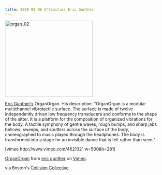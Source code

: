 ```yaml
---
title: 2010 01 06 Affinities Eric Gunther
---
```


<p><a href="http://ablersite.files.wordpress.com/2010/01/organ_021.jpg"><img class="alignnone size-full wp-image-4613" alt="organ_02" src="{{ site.baseurl }}/uploads/organ_021.jpg" width="290" height="252" /></a></p>
<p><a href="http://www.ericgunther.info/">Eric Gunther's</a> OrganOrgan. His description: "OrganOrgan is a modular multichannel vibrotactile surface. The surface is made of twelve independently driven low frequency transducers and conforms to the shape of the sitter. It is a platform for the composition of organized vibrations for the body. A tactile symphony of gentle waves, rough bumps, and sharp jabs bellows, sweeps, and sputters across the surface of the body, choreographed to music played through the headphones. The body is transformed into a stage for an invisible dance that is felt rather than seen."</p>
<p>[vimeo http://www.vimeo.com/4621021 w=500&amp;h=281]</p>
<p><a href="http://vimeo.com/4621021">OrganOrgan</a> from <a href="http://vimeo.com/user476928">eric gunther</a> on <a href="http://vimeo.com">Vimeo</a>.</p>
<p>via Boston's <a href="http://www.collisioncollective.org/">Collision Collective</a></p>
